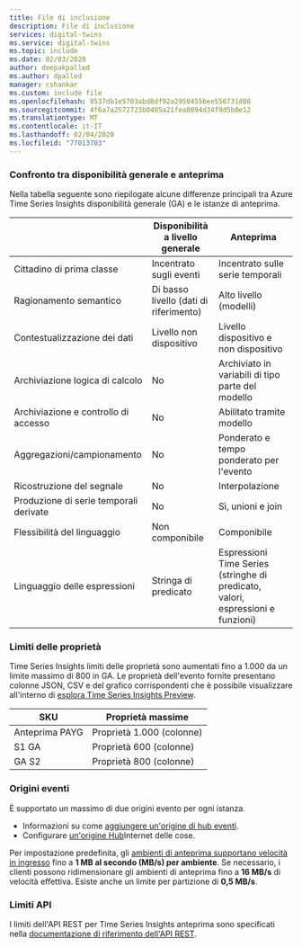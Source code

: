 ```yaml
---
title: File di inclusione
description: File di inclusione
services: digital-twins
ms.service: digital-twins
ms.topic: include
ms.date: 02/03/2020
author: deepakpalled
ms.author: dpalled
manager: cshankar
ms.custom: include file
ms.openlocfilehash: 8537db1e5703abd8df92a2950455bee556731d08
ms.sourcegitcommit: 4f6a7a2572723b0405a21fea0894d34f9d5b8e12
ms.translationtype: MT
ms.contentlocale: it-IT
ms.lasthandoff: 02/04/2020
ms.locfileid: "77013703"
---
```

### <a name="general-availability-and-preview-comparison"></a>Confronto tra disponibilità generale e anteprima

Nella tabella seguente sono riepilogate alcune differenze principali tra Azure Time Series Insights disponibilità generale (GA) e le istanze di anteprima.

| | Disponibilità a livello generale | Anteprima |
| --- | --- | ---|
| Cittadino di prima classe | Incentrato sugli eventi | Incentrato sulle serie temporali |
| Ragionamento semantico | Di basso livello (dati di riferimento) | Alto livello (modelli) |
| Contestualizzazione dei dati | Livello non dispositivo | Livello dispositivo e non dispositivo |
| Archiviazione logica di calcolo | No | Archiviato in variabili di tipo parte del modello |
| Archiviazione e controllo di accesso | No | Abilitato tramite modello |
| Aggregazioni/campionamento | No | Ponderato e tempo ponderato per l'evento |
| Ricostruzione del segnale | No | Interpolazione |
| Produzione di serie temporali derivate | No | Sì, unioni e join |
| Flessibilità del linguaggio | Non componibile | Componibile |
| Linguaggio delle espressioni | Stringa di predicato | Espressioni Time Series (stringhe di predicato, valori, espressioni e funzioni) |

### <a name="property-limits"></a>Limiti delle proprietà

Time Series Insights limiti delle proprietà sono aumentati fino a 1.000 da un limite massimo di 800 in GA. Le proprietà dell'evento fornite presentano colonne JSON, CSV e del grafico corrispondenti che è possibile visualizzare all'interno di [esplora Time Series Insights Preview](https://docs.microsoft.com/azure/time-series-insights/time-series-insights-update-quickstart).

| SKU | Proprietà massime |
| --- | --- |
| Anteprima PAYG | Proprietà 1.000 (colonne) |
| S1 GA | Proprietà 600 (colonne) |
| GA S2 | Proprietà 800 (colonne) |

### <a name="event-sources"></a>Origini eventi

È supportato un massimo di due origini evento per ogni istanza. 

* Informazioni su come [aggiungere un'origine di hub eventi](https://docs.microsoft.com/azure/time-series-insights/time-series-insights-how-to-add-an-event-source-eventhub).
* Configurare [un'origine Hub](https://docs.microsoft.com/azure/time-series-insights/time-series-insights-how-to-add-an-event-source-iothub)Internet delle cose.

Per impostazione predefinita, gli [ambienti di anteprima supportano velocità in ingresso](https://docs.microsoft.com/azure/time-series-insights/time-series-insights-update-storage-ingress) fino a **1 MB al secondo (MB/s) per ambiente**. Se necessario, i clienti possono ridimensionare gli ambienti di anteprima fino a **16 MB/s** di velocità effettiva. Esiste anche un limite per partizione di **0,5 MB/s**. 

### <a name="api-limits"></a>Limiti API

I limiti dell'API REST per Time Series Insights anteprima sono specificati nella [documentazione di riferimento dell'API REST](https://docs.microsoft.com/rest/api/time-series-insights/preview-query#limits).

